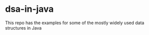 # dsa-in-java
This repo has the examples for some of the mostly widely used data structures in Java  
